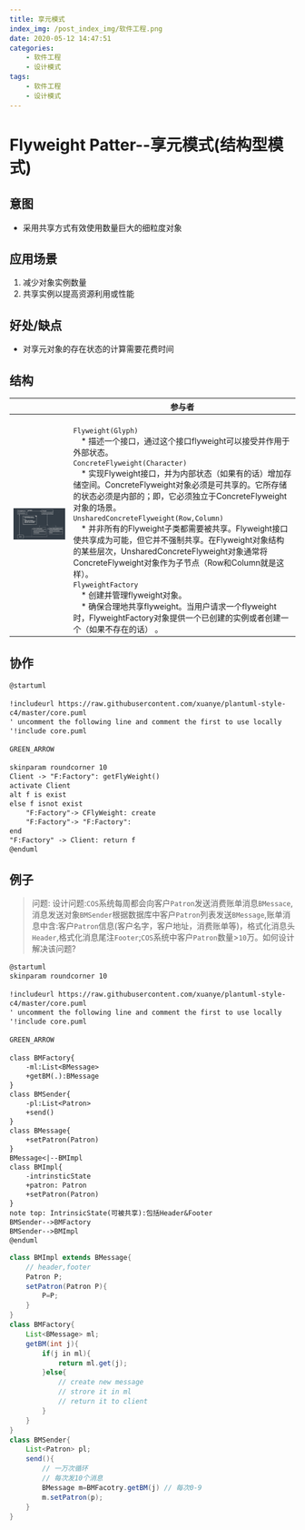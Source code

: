 ```yaml
---
title: 享元模式
index_img: /post_index_img/软件工程.png
date: 2020-05-12 14:47:51
categories:
    - 软件工程
    - 设计模式
tags:
    - 软件工程
    - 设计模式
---
```


# Flyweight Patter--享元模式(结构型模式)

## 意图

- 采用共享方式有效使用数量巨大的细粒度对象

## 应用场景

1. 减少对象实例数量
2. 共享实例以提高资源利用或性能

## 好处/缺点

- 对享元对象的存在状态的计算需要花费时间

## 结构

||参与者|
|-|-|
|![](%E4%BA%AB%E5%85%83%E6%A8%A1%E5%BC%8F/2020-05-12-15-14-40.png)|<br />`Flyweight(Glyph)`<br />&emsp;* 描述一个接口，通过这个接口flyweight可以接受并作用于外部状态。<br />`ConcreteFlyweight(Character)`<br />&emsp;* 实现Flyweight接口，并为内部状态（如果有的话）增加存储空间。ConcreteFlyweight对象必须是可共享的。它所存储的状态必须是内部的；即，它必须独立于ConcreteFlyweight对象的场景。<br />`UnsharedConcreteFlyweight(Row,Column)`<br />&emsp;* 并非所有的Flyweight子类都需要被共享。Flyweight接口使共享成为可能，但它并不强制共享。在Flyweight对象结构的某些层次，UnsharedConcreteFlyweight对象通常将ConcreteFlyweight对象作为子节点（Row和Column就是这样）。<br />`FlyweightFactory`<br />&emsp;* 创建并管理flyweight对象。<br />&emsp;* 确保合理地共享flyweight。当用户请求一个flyweight时，FlyweightFactory对象提供一个已创建的实例或者创建一个（如果不存在的话）   。| 

## 协作

```puml 
@startuml

!includeurl https://raw.githubusercontent.com/xuanye/plantuml-style-c4/master/core.puml
' uncomment the following line and comment the first to use locally
'!include core.puml

GREEN_ARROW

skinparam roundcorner 10
Client -> "F:Factory": getFlyWeight()
activate Client
alt f is exist
else f isnot exist
    "F:Factory"-> CFlyWeight: create
    "F:Factory"-> "F:Factory":
end
"F:Factory" -> Client: return f
@enduml
```

## 例子

> 问题: 设计问题:`COS`系统每周都会向客户`Patron`发送消费账单消息`BMessace`,消息发送对象`BMSender`根据数据库中客户`Patron`列表发送`BMessage`,账单消息中含:客户`Patron`信息(客户名字，客户地址，消费账单等)，格式化消息头`Header`,格式化消息尾注`Footer`;`COS`系统中客户`Patron`数量>`10`万。如何设计解决该问题?

```puml
@startuml
skinparam roundcorner 10

!includeurl https://raw.githubusercontent.com/xuanye/plantuml-style-c4/master/core.puml
' uncomment the following line and comment the first to use locally
'!include core.puml

GREEN_ARROW

class BMFactory{
    -ml:List<BMessage>
    +getBM(.):BMessage
}
class BMSender{
    -pl:List<Patron>
    +send()
}
class BMessage{
    +setPatron(Patron)
}
BMessage<|--BMImpl
class BMImpl{
    -intrinsticState
    +patron: Patron
    +setPatron(Patron)
}
note top: IntrinsicState(可被共享):包括Header&Footer
BMSender-->BMFactory
BMSender-->BMImpl
@enduml
```

```java 
class BMImpl extends BMessage{
    // header,footer
    Patron P;
    setPatron(Patron P){
        P=P;
    }
}
class BMFactory{
    List<BMessage> ml;
    getBM(int j){
        if(j in ml){
            return ml.get(j);
        }else{
            // create new message
            // strore it in ml
            // return it to client
        }
    }
}
class BMSender{
    List<Patron> pl;
    send(){
        // 一万次循环
        // 每次发10个消息
        BMessage m=BMFacotry.getBM(j) // 每次0-9
        m.setPatron(p);
    }
}
```